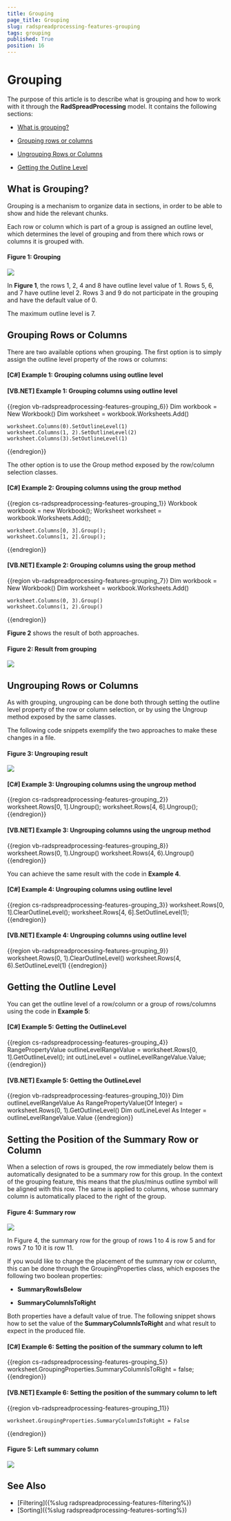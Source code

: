 ```yaml
---
title: Grouping
page_title: Grouping
slug: radspreadprocessing-features-grouping
tags: grouping
published: True
position: 16
---
```


# Grouping



The purpose of this article is to describe what is grouping and how to work with it through the __RadSpreadProcessing__ model. It contains the following sections:

* [What is grouping?](#what-is-grouping)

* [Grouping rows or columns](#grouping-rows-or-columns)

* [Ungrouping Rows or Columns](#ungrouping-rows-or-columns)

* [Getting the Outline Level](#getting-the-outline-level)


## What is Grouping?

Grouping is a mechanism to organize data in sections, in order to be able to show and hide the relevant chunks. 

Each row or column which is part of a group is assigned an outline level, which determines the level of grouping and from there which rows or columns it is grouped with. 

#### Figure 1: Grouping
![](images/RadSpreadProcessing_Features_Grouping_01.png)

In __Figure 1__, the rows 1, 2, 4 and 8 have outline level value of 1. Rows 5, 6, and 7 have outline level 2. Rows 3 and 9 do not participate in the grouping and have the default value of 0.

The maximum outline level is 7.


## Grouping Rows or Columns

There are two available options when grouping. The first option is to simply assign the outline level property of the rows or columns:

#### __[C#] Example 1: Grouping columns using outline level__

<snippet id='vb-radspreadprocessing-features-grouping-outline-level'/>

#### __[VB.NET] Example 1: Grouping columns using outline level__

{{region vb-radspreadprocessing-features-grouping_6}}
	Dim workbook = New Workbook()
	Dim worksheet = workbook.Worksheets.Add()
	
	worksheet.Columns(0).SetOutlineLevel(1)
	worksheet.Columns(1, 2).SetOutlineLevel(2)
	worksheet.Columns(3).SetOutlineLevel(1)
{{endregion}}

The other option is to use the Group method exposed by the row/column selection classes.

#### __[C#] Example 2: Grouping columns using the group method__

{{region cs-radspreadprocessing-features-grouping_1}}
	Workbook workbook = new Workbook();
	Worksheet worksheet = workbook.Worksheets.Add();
	
	worksheet.Columns[0, 3].Group();
	worksheet.Columns[1, 2].Group();
{{endregion}}



#### __[VB.NET] Example 2: Grouping columns using the group method__

{{region vb-radspreadprocessing-features-grouping_7}}
	Dim workbook = New Workbook()
	Dim worksheet = workbook.Worksheets.Add()
	
	worksheet.Columns(0, 3).Group()
	worksheet.Columns(1, 2).Group()
{{endregion}}

__Figure 2__ shows the result of both approaches.

#### Figure 2: Result from grouping
![](images/RadSpreadProcessing_Features_Grouping_02.png)

## Ungrouping Rows or Columns

As with grouping, ungrouping can be done both through setting the outline level property of the row or column selection, or by using the Ungroup method exposed by the same classes.

The following code snippets exemplify the two approaches to make these changes in a file.

#### Figure 3: Ungrouping result 
![](images/RadSpreadProcessing_Features_Grouping_03.png)


#### __[C#] Example 3: Ungrouping columns using the ungroup method__

{{region cs-radspreadprocessing-features-grouping_2}}
	worksheet.Rows[0, 1].Ungroup();
	worksheet.Rows[4, 6].Ungroup();
{{endregion}}

#### __[VB.NET] Example 3: Ungrouping columns using the ungroup method__

{{region vb-radspreadprocessing-features-grouping_8}}
	worksheet.Rows(0, 1).Ungroup()
	worksheet.Rows(4, 6).Ungroup()
{{endregion}}

You can achieve the same result with the code in __Example 4__.

#### __[C#] Example 4: Ungrouping columns using outline level__

{{region cs-radspreadprocessing-features-grouping_3}}
	worksheet.Rows[0, 1].ClearOutlineLevel();
	worksheet.Rows[4, 6].SetOutlineLevel(1);
{{endregion}}

#### __[VB.NET] Example 4: Ungrouping columns using outline level__

{{region vb-radspreadprocessing-features-grouping_9}}
	worksheet.Rows(0, 1).ClearOutlineLevel()
	worksheet.Rows(4, 6).SetOutlineLevel(1)
{{endregion}}

## Getting the Outline Level

You can get the outline level of a row/column or a group of rows/columns using the code in __Example 5__:


#### __[C#] Example 5: Getting the OutlineLevel__

{{region cs-radspreadprocessing-features-grouping_4}}
	RangePropertyValue<int> outlineLevelRangeValue = worksheet.Rows[0, 1].GetOutlineLevel();
	int outLineLevel = outlineLevelRangeValue.Value;
{{endregion}}

#### __[VB.NET] Example 5: Getting the OutlineLevel__

{{region vb-radspreadprocessing-features-grouping_10}}
	Dim outlineLevelRangeValue As RangePropertyValue(Of Integer) = worksheet.Rows(0, 1).GetOutlineLevel()
	Dim outLineLevel As Integer = outlineLevelRangeValue.Value
{{endregion}}

## Setting the Position of the Summary Row or Column

When a selection of rows is grouped, the row immediately below them is automatically designated to be a summary row for this group. In the context of the grouping feature, this means that the plus/minus outline symbol will be aligned with this row. The same is applied to columns, whose summary column is automatically placed to the right of the group.

#### Figure 4: Summary row
![](images/RadSpreadProcessing_Features_Grouping_04.png)

In Figure 4, the summary row for the group of rows 1 to 4 is row 5 and for rows 7 to 10 it is row 11.

If you would like to change the placement of the summary row or column, this can be done through the GroupingProperties class, which exposes the following two boolean properties:

* __SummaryRowIsBelow__

* __SummaryColumnIsToRight__

Both properties have a default value of true. The following snippet shows how to set the value of the __SummaryColumnIsToRight__ and what result to expect in the produced file.

#### __[C#] Example 6: Setting the position of the summary column to left__

{{region cs-radspreadprocessing-features-grouping_5}}
	worksheet.GroupingProperties.SummaryColumnIsToRight = false;
{{endregion}}

#### __[VB.NET] Example 6: Setting the position of the summary column to left__

{{region vb-radspreadprocessing-features-grouping_11}}

	worksheet.GroupingProperties.SummaryColumnIsToRight = False

{{endregion}}

#### Figure 5: Left summary column
![](images/RadSpreadProcessing_Features_Grouping_05.png)

## See Also

* [Filtering]({%slug radspreadprocessing-features-filtering%})
* [Sorting]({%slug radspreadprocessing-features-sorting%})

